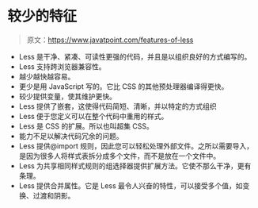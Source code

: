 # 较少的特征

> 原文：<https://www.javatpoint.com/features-of-less>

*   Less 是干净、紧凑、可读性更强的代码，并且是以组织良好的方式编写的。
*   Less 支持跨浏览器兼容性。
*   越少越快越容易。
*   更少是用 JavaScript 写的。它比 CSS 的其他预处理器编译得更快。
*   较少提供变量，使其维护更快。
*   Less 提供了嵌套，这使得代码简短、清晰，并以特定的方式组织
*   Less 便于您定义可以在整个代码中重用的样式。
*   Less 是 CSS 的扩展。所以也叫超集 CSS。
*   能力不足以解决代码冗余的问题。
*   Less 提供@import 规则，因此您可以轻松处理外部文件。之所以需要导入，是因为很多人将样式表拆分成多个文件，而不是放在一个文件中。
*   Less 为共享相同样式规则的组选择器提供扩展方法。它使不那么干净，更有条理。
*   Less 提供合并属性。它是 Less 最令人兴奋的特性，可以接受多个值，如变换、过渡和阴影。
